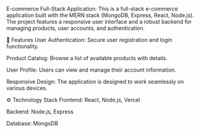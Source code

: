E-commerce Full-Stack Application:
This is a full-stack e-commerce application built with the MERN stack (MongoDB, Express, React, Node.js). The project features a responsive user interface and a robust backend for          managing products, user accounts, and authentication.

🚀 Features
  User Authentication: Secure user registration and login functionality.

  Product Catalog: Browse a list of available products with details.

  User Profile: Users can view and manage their account information.

  Responsive Design: The application is designed to work seamlessly on various devices.

⚙️ Technology Stack
  Frontend: React, Node.js, Vercel

  Backend: Node.js, Express

  Database: MongoDB
